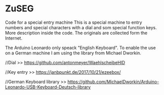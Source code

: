 # ZuSEG
Code for a special entry machine
This is a special machine to entry numbers and special characters
with a dial and som special function keys.
More description inside the code.
The originals are collected form the Internet.

The Arduino Leonardo only speack "English Keyboard".
To enable the use on a German machine I am using the library from Michael Dworkin.

//Dial                    >> https://github.com/antonmeyer/WaehlscheibeHID

//Key entry               >> https://janbpunkt.de/2017/10/21/ezeebox/

//German Keyboard library >> https://github.com/MichaelDworkin/Arduino-Leonardo-USB-Keyboard-Deutsch-library
